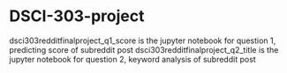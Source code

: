 # DSCI-303-project
dsci303redditfinalproject_q1_score is the jupyter notebook for question 1, predicting score of subreddit post
dsci303redditfinalproject_q2_title is the jupyter notebook for question 2, keyword analysis of subreddit post
